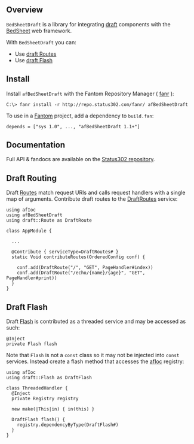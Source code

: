 ## Overview 

`BedSheetDraft` is a library for integrating [draft](https://bitbucket.org/afrankvt/draft/) components with the [BedSheet](http://www.fantomfactory.org/pods/afBedSheet) web framework.

With `BedSheetDraft` you can:

- Use [draft Routes](http://repo.status302.com/doc/draft/Route.html)
- Use [draft Flash](http://repo.status302.com/doc/draft/Flash.html)

## Install 

Install `afBedSheetDraft` with the Fantom Repository Manager ( [fanr](http://fantom.org/doc/docFanr/Tool.html#install) ):

    C:\> fanr install -r http://repo.status302.com/fanr/ afBedSheetDraft

To use in a [Fantom](http://fantom.org/) project, add a dependency to `build.fan`:

    depends = ["sys 1.0", ..., "afBedSheetDraft 1.1+"]

## Documentation 

Full API & fandocs are available on the [Status302 repository](http://repo.status302.com/doc/afBedSheetDraft/).

## Draft Routing 

Draft [Routes](http://repo.status302.com/doc/draft/Route.html) match request URIs and calls request handlers with a single map of arguments. Contribute draft routes to the [DraftRoutes](http://repo.status302.com/doc/afBedSheetDraft/DraftRoutes.html) service:

```
using afIoc
using afBedSheetDraft
using draft::Route as DraftRoute

class AppModule {

  ...

  @Contribute { serviceType=DraftRoutes# }
  static Void contributeRoutes(OrderedConfig conf) {

    conf.add(DraftRoute("/", "GET", PageHandler#index))
    conf.add(DraftRoute("/echo/{name}/{age}", "GET", PageHandler#print))
  }
}
```

## Draft Flash 

Draft [Flash](http://repo.status302.com/doc/draft/Flash.html) is contributed as a threaded service and may be accessed as such:

```
@Inject
private Flash flash
```

Note that `Flash` is not a `const` class so it may not be injected into `const` services. Instead create a flash method that accesses the [afIoc](http://www.fantomfactory.org/pods/afIoc) registry:

```
using afIoc
using draft::Flash as DraftFlash

class ThreadedHandler {
  @Inject
  private Registry registry

  new make(|This|in) { in(this) }

  DraftFlash flash() {
    registry.dependencyByType(DraftFlash#)
  }
}
```

